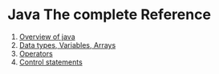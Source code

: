 # Java The complete Reference

1. [Overview of java](/1.overview-of-java/)
2. [Data types, Variables, Arrays](/2.data-types_variables_arrays/)
3. [Operators](/3.operators/)
4. [Control statements](/4.control-statements/)
